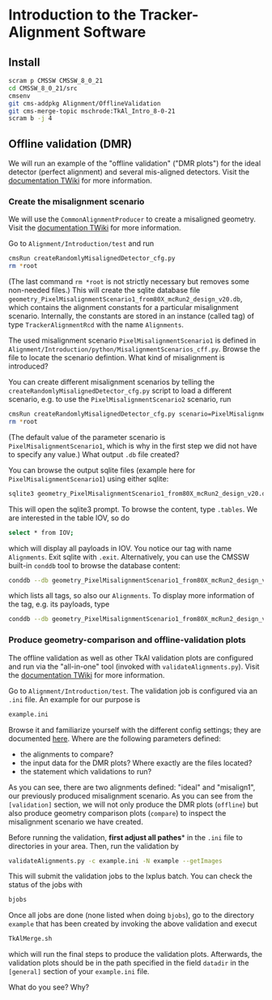 # Introduction to the Tracker-Alignment Software

## Install
```bash
scram p CMSSW CMSSW_8_0_21
cd CMSSW_8_0_21/src
cmsenv
git cms-addpkg Alignment/OfflineValidation
git cms-merge-topic mschrode:TkAl_Intro_8-0-21
scram b -j 4
```

## Offline validation (DMR)
We will run an example of the "offline validation" ("DMR plots") for the ideal detector (perfect alignment) and several mis-aligned detectors.
Visit the [documentation TWiki](https://twiki.cern.ch/twiki/bin/view/CMS/TkAlAllInOneValidation) for more information.


### Create the misalignment scenario
We will use the `CommonAlignmentProducer` to create a misaligned geometry.
Visit the [documentation TWiki](https://twiki.cern.ch/twiki/bin/view/CMSPublic/SWGuideMisalignmentTools) for more information.

Go to `Alignment/Introduction/test` and run
```bash
cmsRun createRandomlyMisalignedDetector_cfg.py
rm *root
```
(The last command `rm *root` is not strictly necessary but removes some non-needed files.)
This will create the sqlite database file `geometry_PixelMisalignmentScenario1_from80X_mcRun2_design_v20.db`, which contains the alignment constants for a particular misalignment scenario.
Internally, the constants are stored in an instance (called tag) of type `TrackerAlignmentRcd` with the name `Alignments`.

The used misalignment scenario `PixelMisalignmentScenario1` is defined in `Alignment/Introduction/python/MisalignmentScenarios_cff.py`.
Browse the file to locate the scenario defintion.
What kind of misalignment is introduced?

You can create different misalignment scenarios by telling the `createRandomlyMisalignedDetector_cfg.py` script to load a different scenario, e.g. to use the `PixelMisalignmentScenario2` scenario, run
```bash
cmsRun createRandomlyMisalignedDetector_cfg.py scenario=PixelMisalignmentScenario2
rm *root
```
(The default value of the parameter scenario is `PixelMisalignmentScenario1`, which is why in the first step we did not have to specify any value.)
What output `.db` file created?

You can browse the output sqlite files (example here for `PixelMisalignmentScenario1`) using either sqlite:
```bash
sqlite3 geometry_PixelMisalignmentScenario1_from80X_mcRun2_design_v20.db
```
This will open the sqlite3 prompt.
To browse the content, type `.tables`.
We are interested in the table IOV, so do
```bash
select * from IOV;
```
which will display all payloads in IOV.
You notice our tag with name `Alignments`.
Exit sqlite with `.exit`.
Alternatively, you can use the CMSSW built-in `conddb` tool to browse the database content:
```bash
conddb --db geometry_PixelMisalignmentScenario1_from80X_mcRun2_design_v20.db listTags
```
which lists all tags, so also our `Alignments`.
To display more information of the tag, e.g. its payloads, type
```bash
conddb --db geometry_PixelMisalignmentScenario1_from80X_mcRun2_design_v20.db list Alignments
```


### Produce geometry-comparison and offline-validation plots
The offline validation as well as other TkAl validation plots are configured and run via the "all-in-one" tool (invoked with `validateAlignments.py`).
Visit the [documentation TWiki](https://twiki.cern.ch/twiki/bin/view/CMSPublic/SWGuideMisalignmentTools) for more information.

Go to `Alignment/Introduction/test`.
The validation job is configured via an `.ini` file.
An example for our purpose is
```bash
example.ini
```
Browse it and familiarize yourself with the different config settings; they are documented [here](https://twiki.cern.ch/twiki/bin/view/CMSPublic/SWGuideMisalignmentTools).
Where are the following parameters defined:
- the alignments to compare?
- the input data for the DMR plots? Where exactly are the files located?
- the statement which validations to run?

As you can see, there are two alignments defined: "ideal" and "misalign1", our previously produced misalignment scenario.
As you can see from the `[validation]` section, we will not only produce the DMR plots (`offline`) but also produce geometry comparison plots (`compare`) to inspect the misalignment scenario we have created.

Before running the validation, **first adjust all pathes*** in the `.ini` file to directories in your area.
Then, run the validation by
```bash
validateAlignments.py -c example.ini -N example --getImages
```
This will submit the validation jobs to the lxplus batch.
You can check the status of the jobs with
```bash
bjobs
```
Once all jobs are done (none listed when doing `bjobs`), go to the directory `example` that has been created by invoking the above validation and execut
```bash
TkAlMerge.sh
```
which will run the final steps to produce the validation plots.
Afterwards, the validation plots should be in the path specified in the field `datadir` in the `[general]` section of your `example.ini` file.

What do you see? Why?
